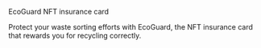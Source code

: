 EcoGuard NFT insurance card

Protect your waste sorting efforts with EcoGuard, the NFT insurance card that rewards you for recycling correctly.
